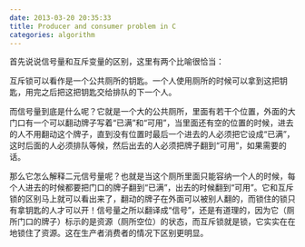 ```yaml
---
date: 2013-03-20 20:35:33  
title: Producer and consumer problem in C  
categories: algorithm
---
```



首先说说信号量和互斥变量的区别，这里有两个比喻很恰当：

互斥锁可以看作是一个公共厕所的钥匙。一个人使用厕所的时候可以拿到这把钥匙，用完之后把这把钥匙交给排队的下一个人。

而信号量到底是什么呢？它就是一个大的公共厕所，里面有若干个位置，外面的大门口有一个可以翻动牌子写着“已满”和“可用”，当里面还有空的位置的时候，进去的人不用翻动这个牌子，直到没有位置时最后一个进去的人必须把它设成“已满”，这时后面的人必须排队等候，然后出去的人必须把牌子翻到“可用”，如果需要的话。

那么它怎么解释二元信号量呢？也就是当这个厕所里面只能容纳一个人的时候，每个人进去的时候都要把门口的牌子翻到“已满”，出去的时候翻到“可用”。它和互斥锁的区别马上就可以看出来了，翻动的牌子在外面可以被别人翻的，而锁住的锁只有拿钥匙的人才可以开！信号量之所以翻译成“信号”，还是有道理的，因为它（厕所门口的牌子）标示的是资源（厕所空位）的状态，而互斥锁就是锁，它实实在在地锁住了资源。这在生产者消费者的情况下区别更明显。
